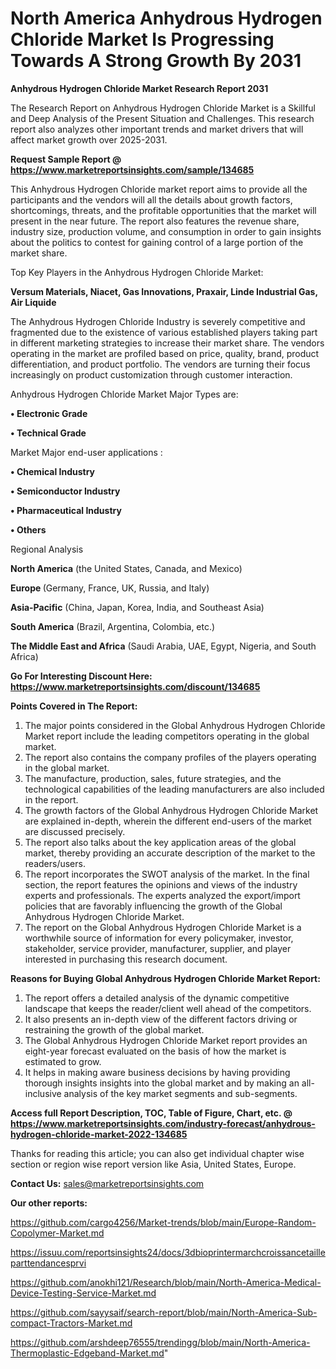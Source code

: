 # North America Anhydrous Hydrogen Chloride Market Is Progressing Towards A Strong Growth By 2031

<strong>Anhydrous Hydrogen Chloride Market Research Report 2031</strong>

The Research Report on Anhydrous Hydrogen Chloride Market is a Skillful and Deep Analysis of the Present Situation and Challenges. This research report also analyzes other important trends and market drivers that will affect market growth over 2025-2031.

<strong>Request Sample Report @ <a href=https://www.marketreportsinsights.com/sample/134685>https://www.marketreportsinsights.com/sample/134685</a></strong>

This Anhydrous Hydrogen Chloride market report aims to provide all the participants and the vendors will all the details about growth factors, shortcomings, threats, and the profitable opportunities that the market will present in the near future. The report also features the revenue share, industry size, production volume, and consumption in order to gain insights about the politics to contest for gaining control of a large portion of the market share.

Top Key Players in the Anhydrous Hydrogen Chloride Market:

<strong>Versum Materials, Niacet, Gas Innovations, Praxair, Linde Industrial Gas, Air Liquide</strong>

The Anhydrous Hydrogen Chloride Industry is severely competitive and fragmented due to the existence of various established players taking part in different marketing strategies to increase their market share. The vendors operating in the market are profiled based on price, quality, brand, product differentiation, and product portfolio. The vendors are turning their focus increasingly on product customization through customer interaction.

Anhydrous Hydrogen Chloride Market Major Types are:

<strong>• Electronic Grade

• Technical Grade</strong>

Market Major end-user applications :

<strong>• Chemical Industry

• Semiconductor Industry

• Pharmaceutical Industry

• Others</strong>

Regional Analysis

</u><strong><b>North America</b></strong> (the United States, Canada, and Mexico)

<strong><b>Europe </b></strong>(Germany, France, UK, Russia, and Italy)

<strong><b>Asia-Pacific</b></strong> (China, Japan, Korea, India, and Southeast Asia)

<strong><b>South America</b></strong> (Brazil, Argentina, Colombia, etc.)

<strong><b>The Middle East and Africa</b></strong> (Saudi Arabia, UAE, Egypt, Nigeria, and South Africa)

<strong>Go For Interesting Discount Here: <a href=https://www.marketreportsinsights.com/discount/134685>https://www.marketreportsinsights.com/discount/134685</a></strong>

<strong>Points Covered in The Report:</strong>
<ol>
  <li>The major points considered in the Global Anhydrous Hydrogen Chloride Market report include the leading competitors operating in the global market.</li>
  <li>The report also contains the company profiles of the players operating in the global market.</li>
  <li>The manufacture, production, sales, future strategies, and the technological capabilities of the leading manufacturers are also included in the report.</li>
  <li>The growth factors of the Global Anhydrous Hydrogen Chloride Market are explained in-depth, wherein the different end-users of the market are discussed precisely.</li>
  <li>The report also talks about the key application areas of the global market, thereby providing an accurate description of the market to the readers/users.</li>
  <li>The report incorporates the SWOT analysis of the market. In the final section, the report features the opinions and views of the industry experts and professionals. The experts analyzed the export/import policies that are favorably influencing the growth of the Global Anhydrous Hydrogen Chloride Market.</li>
  <li>The report on the Global Anhydrous Hydrogen Chloride Market is a worthwhile source of information for every policymaker, investor, stakeholder, service provider, manufacturer, supplier, and player interested in purchasing this research document.</li>
</ol>
<strong>Reasons for Buying Global Anhydrous Hydrogen Chloride Market Report:</strong>

<ol>
  <li>The report offers a detailed analysis of the dynamic competitive landscape that keeps the reader/client well ahead of the competitors.</li>
  <li>It also presents an in-depth view of the different factors driving or restraining the growth of the global market.</li>
  <li>The Global Anhydrous Hydrogen Chloride Market report provides an eight-year forecast evaluated on the basis of how the market is estimated to grow.</li>
  <li>It helps in making aware business decisions by having providing thorough insights insights into the global market and by making an all-inclusive analysis of the key market segments and sub-segments.</li>
</ol>
<strong>Access full Report Description, TOC, Table of Figure, Chart, etc. @ <a href=https://www.marketreportsinsights.com/industry-forecast/anhydrous-hydrogen-chloride-market-2022-134685>https://www.marketreportsinsights.com/industry-forecast/anhydrous-hydrogen-chloride-market-2022-134685</a></strong>


Thanks for reading this article; you can also get individual chapter wise section or region wise report version like Asia, United States, Europe.

<strong>Contact Us:</strong>
sales@marketreportsinsights.com

<strong>Our other reports:</strong>

<a href=https://github.com/cargo4256/Market-trends/blob/main/Europe-Random-Copolymer-Market.md>https://github.com/cargo4256/Market-trends/blob/main/Europe-Random-Copolymer-Market.md</a>

<a href=https://issuu.com/reportsinsights24/docs/3dbioprintermarchcroissancetailleparttendancesprvi>https://issuu.com/reportsinsights24/docs/3dbioprintermarchcroissancetailleparttendancesprvi</a>

<a href=https://github.com/anokhi121/Research/blob/main/North-America-Medical-Device-Testing-Service-Market.md>https://github.com/anokhi121/Research/blob/main/North-America-Medical-Device-Testing-Service-Market.md</a>

<a href=https://github.com/sayysaif/search-report/blob/main/North-America-Sub-compact-Tractors-Market.md>https://github.com/sayysaif/search-report/blob/main/North-America-Sub-compact-Tractors-Market.md</a>

<a href=https://github.com/arshdeep76555/trendingg/blob/main/North-America-Thermoplastic-Edgeband-Market.md>https://github.com/arshdeep76555/trendingg/blob/main/North-America-Thermoplastic-Edgeband-Market.md</a>"
